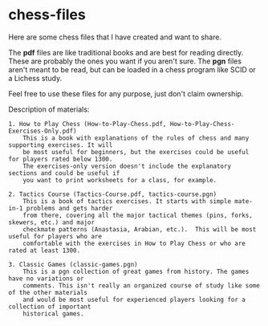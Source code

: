 # chess-files
Here are some chess files that I have created and want to share.

The **pdf** files are like traditional books and are best for reading directly. These are probably the ones you want if you aren't sure. The **pgn** files aren't meant to be read, but can be loaded in a chess program like SCID or a Lichess study.

Feel free to use these files for any purpose, just don't claim ownership.

Description of materials:

    1. How to Play Chess (How-to-Play-Chess.pdf, How-to-Play-Chess-Exercises-Only.pdf)
        This is a book with explanations of the rules of chess and many supporting exercises. It will
        be most useful for beginners, but the exercises could be useful for players rated below 1300.
        The exercises-only version doesn't include the explanatory sections and could be useful if
        you want to print worksheets for a class, for example.
    
    2. Tactics Course (Tactics-Course.pdf, tactics-course.pgn)
        This is a book of tactics exercises. It starts with simple mate-in-1 problems and gets harder
        from there, covering all the major tactical themes (pins, forks, skewers, etc.) and major
        checkmate patterns (Anastasia, Arabian, etc.).  This will be most useful for players who are
        comfortable with the exercises in How to Play Chess or who are rated at least 1300.
    
    3. Classic Games (classic-games.pgn)
        This is a pgn collection of great games from history. The games have no variations or
        comments. This isn't really an organized course of study like some of the other materials
        and would be most useful for experienced players looking for a collection of important
        historical games.
